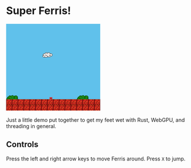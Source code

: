 # Super Ferris!

![gameplay](image.png)

Just a little demo put together to get my feet wet with Rust, WebGPU, and threading in general.

## Controls
Press the left and right arrow keys to move Ferris around. Press `X` to jump.